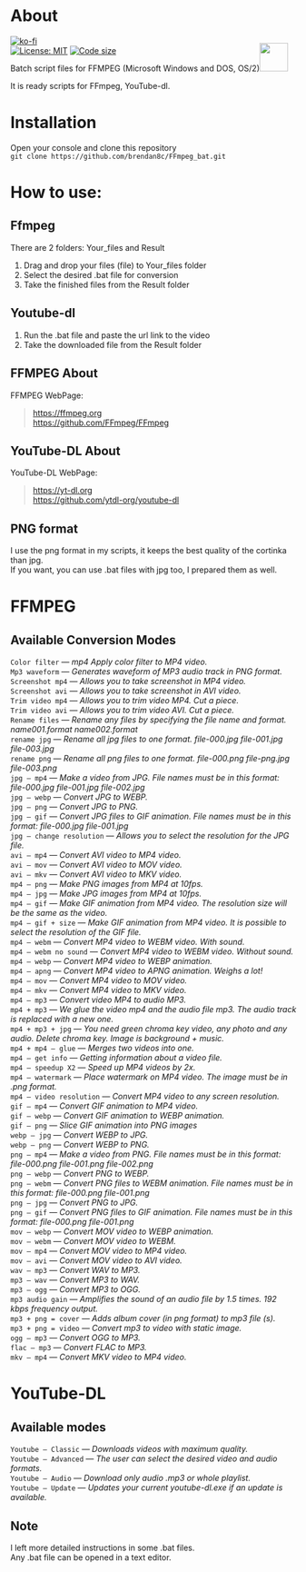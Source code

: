 # About
[![ko-fi](https://www.ko-fi.com/img/githubbutton_sm.svg)](https://ko-fi.com/brendan8c)<br> 
[![License: MIT](https://img.shields.io/badge/License-MIT-green.svg)](https://img.shields.io/github/license/brendan8c/FFMPEG_BAT) [![Code size](https://img.shields.io/badge/size-157%20MB-blue.svg)](#)

Batch script files for FFMPEG (Microsoft Windows and DOS, OS/2)<img src=https://emojipedia-us.s3.dualstack.us-west-1.amazonaws.com/thumbs/320/apple/271/owl_1f989.png width="50px" style="margin-top:-50px">

It is ready scripts for FFmpeg, YouTube-dl.<br>

# Installation
Open your console and clone this repository<br>
`git clone https://github.com/brendan8c/FFmpeg_bat.git`

# How to use:
## Ffmpeg<br>
There are 2 folders: Your_files and Result<br>
1) Drag and drop your files (file) to Your_files folder<br>
2) Select the desired .bat file for conversion<br>
3) Take the finished files from the Result folder<br>

## Youtube-dl<br>
1) Run the .bat file and paste the url link to the video<br>
2) Take the downloaded file from the Result folder<br>

## FFMPEG About
FFMPEG WebPage:<br>
> https://ffmpeg.org<br>
> https://github.com/FFmpeg/FFmpeg<br>

## YouTube-DL About
YouTube-DL WebPage:<br>
> https://yt-dl.org<br>
> https://github.com/ytdl-org/youtube-dl<br>

## PNG format
I use the png format in my scripts, it keeps the best quality of the cortinka than jpg.<br>
If you want, you can use .bat files with jpg too, I prepared them as well.<br>

# FFMPEG
## Available Conversion Modes

`Color filter` — *mp4 Apply color filter to MP4 video.<br>*
`Mp3 waveform` — *Generates waveform of MP3 audio track in PNG format.<br>*
`Screenshot mp4` — *Allows you to take screenshot in MP4 video.<br>*
`Screenshot avi` — *Allows you to take screenshot in AVI video.<br>*
`Trim video mp4` — *Allows you to trim video MP4. Cut a piece.<br>*
`Trim video avi` — *Allows you to trim video AVI. Cut a piece.<br>*
`Rename files` — *Rename any files by specifying the file name and format. name001.format name002.format<br>*
`rename jpg` — *Rename all jpg files to one format. file-000.jpg file-001.jpg file-003.jpg<br>*
`rename png` — *Rename all png files to one format. file-000.png file-png.jpg file-003.png<br>*
`jpg – mp4` — *Make a video from JPG. File names must be in this format: file-000.jpg file-001.jpg file-002.jpg<br>*
`jpg – webp` — *Convert JPG to WEBP.<br>*
`jpg – png` — *Convert JPG to PNG.<br>*
`jpg – gif` — *Convert JPG files to GIF animation. File names must be in this format: file-000.jpg file-001.jpg<br>*
`jpg – change resolution` — *Allows you to select the resolution for the JPG file.<br>*
`avi – mp4` — *Convert AVI video to MP4 video.<br>*
`avi – mov` — *Convert AVI video to MOV video.<br>*
`avi – mkv` — *Convert AVI video to MKV video.<br>*
`mp4 – png` — *Make PNG images from MP4 at 10fps.<br>*
`mp4 – jpg` — *Make JPG images from MP4 at 10fps.<br>*
`mp4 – gif` — *Make GIF animation from MP4 video. The resolution size will be the same as the video.<br>*
`mp4 – gif + size` — *Make GIF animation from MP4 video. It is possible to select the resolution of the GIF file.<br>*
`mp4 – webm` — *Convert MP4 video to WEBM video. With sound.<br>*
`mp4 – webm no sound` — *Convert MP4 video to WEBM video. Without sound.<br>*
`mp4 – webp` — *Convert MP4 video to WEBP animation.<br>*
`mp4 – apng` — *Convert MP4 video to APNG animation. Weighs a lot!<br>*
`mp4 – mov` — *Convert MP4 video to MOV video.<br>*
`mp4 – mkv` — *Convert MP4 video to MKV video.<br>*
`mp4 – mp3` — *Convert video MP4 to audio MP3.<br>*
`mp4 + mp3` — *We glue the video mp4 and the audio file mp3. The audio track is replaced with a new one.<br>*
`mp4 + mp3 + jpg` — *You need green chroma key video, any photo and any audio. Delete chroma key. Image is background + music.<br>*
`mp4 + mp4 – glue` — *Merges two videos into one.<br>*
`mp4 – get info` — *Getting information about a video file.<br>*
`mp4 – speedup X2` — *Speed up MP4 videos by 2x.<br>*
`mp4 – watermark` — *Place watermark on MP4 video. The image must be in .png format.<br>*
`mp4 – video resolution` — *Convert MP4 video to any screen resolution.<br>*
`gif – mp4` — *Convert GIF animation to MP4 video.<br>*
`gif – webp` — *Convert GIF animation to WEBP animation.<br>*
`gif – png` — *Slice GIF animation into PNG images<br>*
`webp – jpg` — *Convert WEBP to JPG.<br>*
`webp – png` — *Convert WEBP to PNG.<br>*
`png – mp4` — *Make a video from PNG. File names must be in this format: file-000.png file-001.png file-002.png<br>*
`png – webp` — *Convert PNG to WEBP.<br>*
`png – webm` — *Convert PNG files to WEBM animation. File names must be in this format: file-000.png file-001.png<br>*
`png – jpg` — *Convert PNG to JPG.<br>*
`png – gif` — *Convert PNG files to GIF animation. File names must be in this format: file-000.png file-001.png<br>*
`mov – webp` — *Convert MOV video to WEBP animation.<br>*
`mov – webm` — *Convert MOV video to WEBM.<br>*
`mov – mp4` — *Convert MOV video to MP4 video.<br>*
`mov – avi` — *Convert MOV video to AVI video.<br>*
`wav – mp3` — *Convert WAV to MP3.<br>*
`mp3 – wav` — *Convert MP3 to WAV.<br>*
`mp3 – ogg` — *Convert MP3 to OGG.<br>*
`mp3 audio gain` — *Amplifies the sound of an audio file by 1.5 times. 192 kbps frequency output.<br>*
`mp3 + png = cover` — *Adds album cover (in png format) to mp3 file (s).<br>*
`mp3 + png = video` — *Convert mp3 to video with static image.<br>*
`ogg – mp3` — *Convert OGG to MP3.<br>*
`flac – mp3` — *Convert FLAC to MP3.<br>*
`mkv – mp4` — *Convert MKV video to MP4 video.<br>*


# YouTube-DL
## Available modes

`Youtube – Classic` — *Downloads videos with maximum quality.*<br>
`Youtube – Advanced` — *The user can select the desired video and audio formats.*<br>
`Youtube – Audio` — *Download only audio .mp3 or whole playlist.*<br>
`Youtube – Update` — *Updates your current youtube-dl.exe if an update is available.*<br>

## Note
I left more detailed instructions in some .bat files.<br>
Any .bat file can be opened in a text editor.<br>

